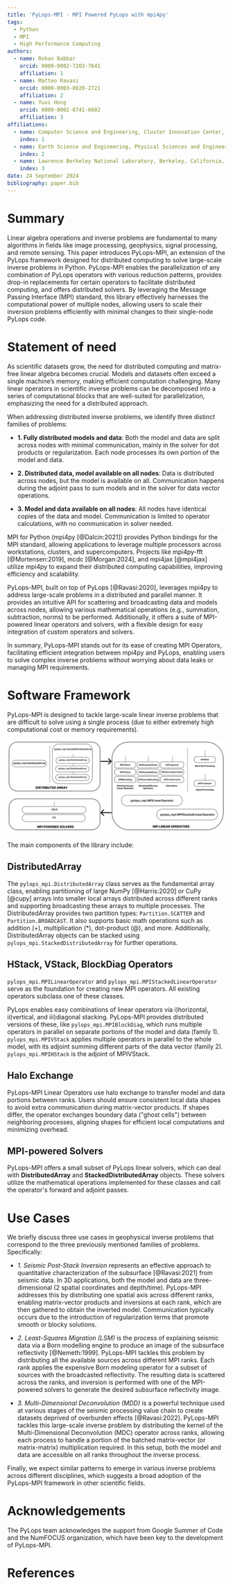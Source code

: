 ```yaml
---
title: 'PyLops-MPI - MPI Powered PyLops with mpi4py'
tags:
  - Python
  - MPI
  - High Performance Computing
authors:
  - name: Rohan Babbar
    orcid: 0000-0002-7203-7641
    affiliation: 1
  - name: Matteo Ravasi
    orcid: 0000-0003-0020-2721
    affiliation: 2
  - name: Yuxi Hong
    orcid: 0000-0002-0741-6602
    affiliation: 3
affiliations:
  - name: Computer Science and Engineering, Cluster Innovation Center, University of Delhi, Delhi, India.
    index: 1
  - name: Earth Science and Engineering, Physical Sciences and Engineering (PSE), King Abdullah University of Science and Technology (KAUST), Thuwal, Kingdom of Saudi Arabia.
    index: 2
  - name: Lawrence Berkeley National Laboratory, Berkeley, California, United States of America.
    index: 3
date: 24 September 2024
bibliography: paper.bib
---
```


# Summary

Linear algebra operations and inverse problems are fundamental to many algorithms in fields like image processing, geophysics, 
signal processing, and remote sensing. This paper introduces PyLops-MPI, an extension of the PyLops framework designed for 
distributed computing to solve large-scale inverse problems in Python. PyLops-MPI enables the parallelization of any combination 
of PyLops operators with various reduction patterns, provides drop-in replacements for certain operators to facilitate distributed
computing, and offers distributed solvers. By leveraging the Message Passing Interface (MPI) standard, this library effectively 
harnesses the computational power of multiple nodes, allowing users to scale their inversion problems efficiently with minimal 
changes to their single-node PyLops code.

# Statement of need

As scientific datasets grow, the need for distributed computing and matrix-free linear algebra becomes crucial. 
Models and datasets often exceed a single machine’s memory, making efficient computation challenging. Many linear operators 
in scientific inverse problems can be decomposed into a series of computational blocks that are well-suited for parallelization, 
emphasizing the need for a distributed approach.

When addressing distributed inverse problems, we identify three distinct families of problems:

- **1. Fully distributed models and data**: Both the model and data are split across nodes with minimal communication, mainly 
  in the solver for dot products or regularization. Each node processes its own portion of the model and data.

- **2. Distributed data, model available on all nodes**: Data is distributed across nodes, but the model is available on all. 
  Communication happens during the adjoint pass to sum models and in the solver for data vector operations.

- **3. Model and data available on all nodes**: All nodes have identical copies of the data and model. Communication is limited 
  to operator calculations, with no communication in solver needed.

MPI for Python (mpi4py [@Dalcin:2021]) provides Python bindings for the MPI standard, allowing applications to leverage multiple 
processors across workstations, clusters, and supercomputers. Projects like mpi4py-fft [@Mortensen:2019], mcdc [@Morgan:2024], and mpi4jax [@mpi4jax] 
utilize mpi4py to expand their distributed computing capabilities, improving efficiency and scalability.

PyLops-MPI, built on top of PyLops [@Ravasi:2020], leverages mpi4py to address large-scale problems in a distributed and parallel manner. It provides an 
intuitive API for scattering and broadcasting data and models across nodes, allowing various mathematical operations (e.g., summation, subtraction, norms) 
to be performed. Additionally, it offers a suite of MPI-powered linear operators and solvers, with a flexible design for easy integration of custom operators
and solvers.

In summary, PyLops-MPI stands out for its ease of creating MPI Operators, facilitating efficient integration between mpi4py and PyLops, enabling users to 
solve complex inverse problems without worrying about data leaks or managing MPI requirements.

# Software Framework

PyLops-MPI is designed to tackle large-scale linear inverse problems that are difficult to solve using a single process 
(due to either extremely high computational cost or memory requirements).

![Software Framework representation of the ``PyLops-MPI`` API.](figs/software_framework.png)

The main components of the library include:

## DistributedArray

The `pylops_mpi.DistributedArray` class serves as the fundamental array class, enabling partitioning of large 
NumPy [@Harris:2020] or CuPy [@cupy] arrays into smaller local arrays distributed across different ranks and supporting 
broadcasting these arrays to multiple processes. The DistributedArray provides two partition types: `Partition.SCATTER` and 
`Partition.BROADCAST`. It also supports basic math operations such as addition (+), multiplication (*), dot-product (@), and 
more. Additionally, DistributedArray objects can be stacked using `pylops_mpi.StackedDistributedArray` for further operations.

## HStack, VStack, BlockDiag Operators

`pylops_mpi.MPILinearOperator` and `pylops_mpi.MPIStackedLinearOperator` serve as the foundation for creating new MPI operators. 
All existing operators subclass one of these classes.

PyLops enables easy combinations of linear operators via i)horizontal, ii)vertical, and iii)diagonal stacking. PyLops-MPI provides 
distributed versions of these, like `pylops_mpi.MPIBlockDiag`, which runs multiple operators in parallel on separate portions of the model 
and data (family 1). `pylops_mpi.MPIVStack` applies multiple operators in parallel to the whole model, with its adjoint summing different 
parts of the data vector (family 2). `pylops_mpi.MPIHStack` is the adjoint of MPIVStack.

## Halo Exchange

PyLops-MPI Linear Operators use halo exchange to transfer model and data portions between ranks. Users should ensure consistent local data shapes to avoid extra communication during
matrix-vector products. If shapes differ, the operator exchanges boundary data ("ghost cells") between neighboring processes, aligning shapes for efficient local computations 
and minimizing overhead.

## MPI-powered Solvers

PyLops-MPI offers a small subset of PyLops linear solvers, which can deal with **DistributedArray** and **StackedDistributedArray** objects. These solvers utilize 
the mathematical operations implemented for these classes and call the operator's forward and adjoint passes. 

# Use Cases

We briefly discuss three use cases in geophysical inverse problems that correspond to the three previously mentioned families of problems. 
Specifically:

- *1. Seismic Post-Stack Inversion* represents an effective approach to quantitative characterization of the
  subsurface [@Ravasi:2021] from seismic data. In 3D applications, both the model and data are three-dimensional (2 spatial coordinates and depth/time). PyLops-MPI addresses this by 
  distributing one spatial axis across different ranks, enabling matrix-vector products and inversions at each rank, which are then gathered to obtain the inverted model. 
  Communication typically occurs due to the introduction of regularization terms that promote smooth or blocky solutions.

- *2. Least-Squares Migration (LSM)* is the process of explaining seismic data via a Born modelling engine to produce an image of the subsurface
  reflectivity [@Nemeth:1999]. PyLops-MPI tackles this problem by distributing all the available sources across different MPI ranks.
  Each rank applies the expensive Born modeling operator for a subset of sources with the broadcasted reflectivity.
  The resulting data is scattered across the ranks, and inversion is performed with one of the MPI-powered solvers to generate the desired subsurface reflectivity image.

- *3. Multi-Dimensional Deconvolution (MDD)* is a powerful technique used at various stages of the seismic processing
  value chain to create datasets deprived of overburden effects [@Ravasi:2022]. PyLops-MPI tackles this large-scale inverse problem by distributing the kernel of the 
  Multi-Dimensional Deconvolution (MDC) operator across ranks, allowing each process to handle a portion of the batched matrix-vector (or matrix-matrix) multiplication required. 
  In this setup, both the model and data are accessible on all ranks throughout the inverse process.

Finally, we expect similar patterns to emerge in various inverse problems across different disciplines, which suggests a broad adoption of the PyLops-MPI framework in other 
scientific fields.

# Acknowledgements

The PyLops team acknowledges the support from Google Summer of Code and the NumFOCUS organization, which have been key to the development of PyLops-MPI.

# References